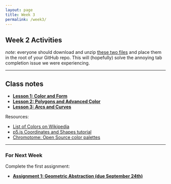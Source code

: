```yaml
---
layout: page
title: Week 3
permalink: /week3/
---
```


## Week 2 Activities

*note*: everyone should download and unzip [these two files](https://github.com/DM-GY-6063-A/p5js-vscode-files/archive/refs/heads/main.zip) and place them in the root of your GitHub repo. This will (hopefully) solve the annoying tab completion issue we were experiencing. 

---

## Class notes

- **[Lesson 1: Color and Form](https://openprocessing.org/sketch/2003621)**
- **[Lesson 2: Polygons and Advanced Color](https://openprocessing.org/sketch/2009466)**
- **[Lesson 3: Arcs and Curves](https://openprocessing.org/sketch/2358312)**

Resources:
- [List of Colors on Wikipedia](https://en.wikipedia.org/wiki/List_of_colors_(alphabetical))
- [p5.js Coordinates and Shapes tutorial](https://archive.p5js.org/learn/coordinate-system-and-shapes.html)
- [Chromotome: Open Source color palettes](https://kgolid.github.io/chromotome-site/)

---


### For Next Week

Complete the first assignment:

- **[Assignment 1: Geometric Abstraction (due September 24th)](./assignment1/)**